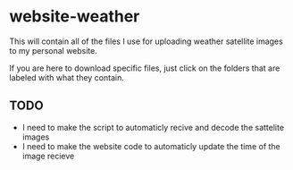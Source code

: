 # website-weather

This will contain all of the files I use for uploading weather satellite images to my personal website.

If you are here to download specific files, just click on the folders that are labeled with what they contain.

## TODO
* I need to make the script to automaticly recive and decode the sattelite images
* I need to make the website code to automaticly update the time of the image recieve
